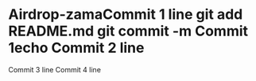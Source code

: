 # Airdrop-zamaCommit 1 line git add README.md git commit -m Commit 1echo Commit 2 line
Commit 3 line
Commit 4 line
